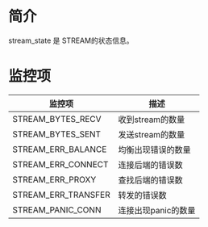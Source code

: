 # 简介

stream_state 是 STREAM的状态信息。

# 监控项

| 监控项              | 描述                |
| ------------------- | ------------------- |
| STREAM_BYTES_RECV   | 收到stream的数量    |
| STREAM_BYTES_SENT   | 发送stream的数量    |
| STREAM_ERR_BALANCE  | 均衡出现错误的数量  |
| STREAM_ERR_CONNECT  | 连接后端的错误数    |
| STREAM_ERR_PROXY    | 查找后端的错误数    |
| STREAM_ERR_TRANSFER | 转发的错误数        |
| STREAM_PANIC_CONN   | 连接出现panic的数量 |